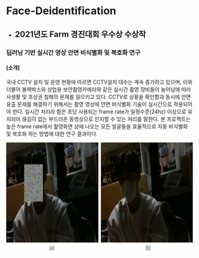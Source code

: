 # Face-Deidentification
- ## 2021년도 Farm 경진대회 우수상 수상작
### 딥러닝 기반 실시간 영상 안면 비식별화 및 복호화 연구

#### [소개]
  
  국내 CCTV 설치 및 운영 현황에 따르면 CCTV설치 대수는 계속 증가하고 있으며, 이와 더불어 블랙박스와 상업용 보안촬영카메라와 같은 실시간 촬영 장비들이 늘어남에 따라 사생활 및 초상권 침해의 문제를 일으키고 있다. CCTV로 상황을 확인함과 동시에 안면 유출 문제를 해결하기 위해서는 촬영 영상에 안면 비식별화 기술이 실시간으로 적용되어야 한다. 실시간 처리라 함은 초당 사용되는 frame rate가 일정수준(24hz) 이상으로 유지되어 끊김이 없는 부드러운 동영상으로 인지할 수 있는 처리를 말한다. 본 프로젝트는 높은 frame rate에서 촬영화면 상에 나오는 모든 얼굴들을 효율적으로 자동 비식별화 및 복호화 하는 방법에 대한 연구 결과이다.  

<img src="https://github.com/Kyewon-Park/Face-Deidentification/blob/main/1.PNG" height="300px" title="비식별화 및 복호화 예시" alt="비식별화 및 복호화 예시"></img><br/>
